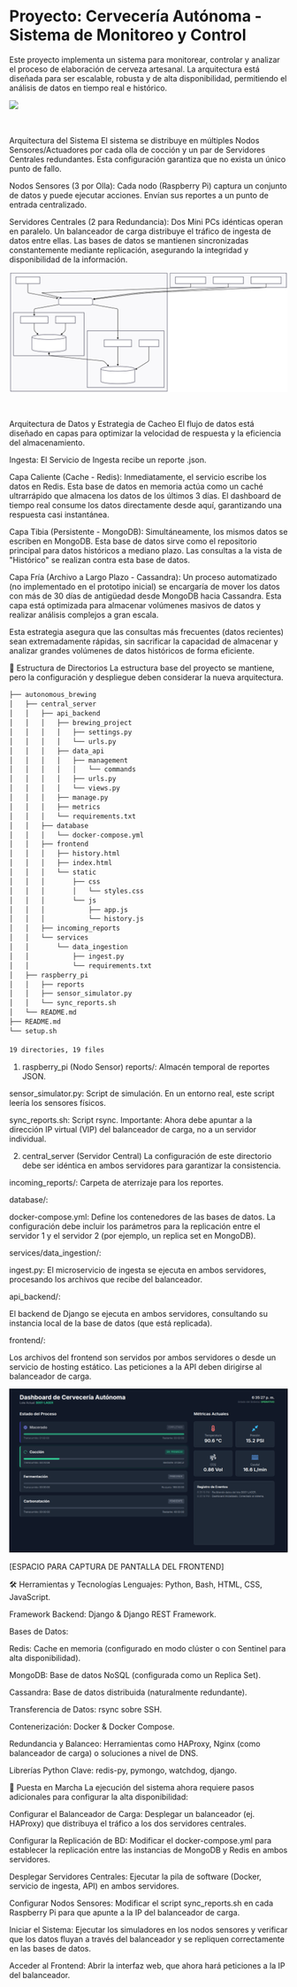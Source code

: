 # Proyecto: Cervecería Autónoma - Sistema de Monitoreo y Control

Este proyecto implementa un sistema para monitorear, controlar y analizar el proceso de elaboración de cerveza artesanal. La arquitectura está diseñada para ser escalable, robusta y de alta disponibilidad, permitiendo el análisis de datos en tiempo real e histórico.

![](./assets/banner.png)

<br>

Arquitectura del Sistema
El sistema se distribuye en múltiples Nodos Sensores/Actuadores por cada olla de cocción y un par de Servidores Centrales redundantes. Esta configuración garantiza que no exista un único punto de fallo.

Nodos Sensores (3 por Olla): Cada nodo (Raspberry Pi) captura un conjunto de datos y puede ejecutar acciones. Envían sus reportes a un punto de entrada centralizado.

Servidores Centrales (2 para Redundancia): Dos Mini PCs idénticas operan en paralelo. Un balanceador de carga distribuye el tráfico de ingesta de datos entre ellas. Las bases de datos se mantienen sincronizadas constantemente mediante replicación, asegurando la integridad y disponibilidad de la información.

![](./assets/diagram.svg)

<br>

Arquitectura de Datos y Estrategia de Cacheo
El flujo de datos está diseñado en capas para optimizar la velocidad de respuesta y la eficiencia del almacenamiento.

Ingesta: El Servicio de Ingesta recibe un reporte .json.

Capa Caliente (Cache - Redis): Inmediatamente, el servicio escribe los datos en Redis. Esta base de datos en memoria actúa como un caché ultrarrápido que almacena los datos de los últimos 3 días. El dashboard de tiempo real consume los datos directamente desde aquí, garantizando una respuesta casi instantánea.

Capa Tibia (Persistente - MongoDB): Simultáneamente, los mismos datos se escriben en MongoDB. Esta base de datos sirve como el repositorio principal para datos históricos a mediano plazo. Las consultas a la vista de "Histórico" se realizan contra esta base de datos.

Capa Fría (Archivo a Largo Plazo - Cassandra): Un proceso automatizado (no implementado en el prototipo inicial) se encargaría de mover los datos con más de 30 días de antigüedad desde MongoDB hacia Cassandra. Esta capa está optimizada para almacenar volúmenes masivos de datos y realizar análisis complejos a gran escala.

Esta estrategia asegura que las consultas más frecuentes (datos recientes) sean extremadamente rápidas, sin sacrificar la capacidad de almacenar y analizar grandes volúmenes de datos históricos de forma eficiente.

📜 Estructura de Directorios
La estructura base del proyecto se mantiene, pero la configuración y despliegue deben considerar la nueva arquitectura.

```bash
├── autonomous_brewing
│   ├── central_server
│   │   ├── api_backend
│   │   │   ├── brewing_project
│   │   │   │   ├── settings.py
│   │   │   │   └── urls.py
│   │   │   ├── data_api
│   │   │   │   ├── management
│   │   │   │   │   └── commands
│   │   │   │   ├── urls.py
│   │   │   │   └── views.py
│   │   │   ├── manage.py
│   │   │   ├── metrics
│   │   │   └── requirements.txt
│   │   ├── database
│   │   │   └── docker-compose.yml
│   │   ├── frontend
│   │   │   ├── history.html
│   │   │   ├── index.html
│   │   │   └── static
│   │   │       ├── css
│   │   │       │   └── styles.css
│   │   │       └── js
│   │   │           ├── app.js
│   │   │           └── history.js
│   │   ├── incoming_reports
│   │   └── services
│   │       └── data_ingestion
│   │           ├── ingest.py
│   │           └── requirements.txt
│   ├── raspberry_pi
│   │   ├── reports
│   │   ├── sensor_simulator.py
│   │   └── sync_reports.sh
│   └── README.md
├── README.md
└── setup.sh

19 directories, 19 files
```


1. raspberry_pi (Nodo Sensor)
reports/: Almacén temporal de reportes JSON.

sensor_simulator.py: Script de simulación. En un entorno real, este script leería los sensores físicos.

sync_reports.sh: Script rsync. Importante: Ahora debe apuntar a la dirección IP virtual (VIP) del balanceador de carga, no a un servidor individual.

2. central_server (Servidor Central)
La configuración de este directorio debe ser idéntica en ambos servidores para garantizar la consistencia.

incoming_reports/: Carpeta de aterrizaje para los reportes.

database/:

docker-compose.yml: Define los contenedores de las bases de datos. La configuración debe incluir los parámetros para la replicación entre el servidor 1 y el servidor 2 (por ejemplo, un replica set en MongoDB).

services/data_ingestion/:

ingest.py: El microservicio de ingesta se ejecuta en ambos servidores, procesando los archivos que recibe del balanceador.

api_backend/:

El backend de Django se ejecuta en ambos servidores, consultando su instancia local de la base de datos (que está replicada).

frontend/:

Los archivos del frontend son servidos por ambos servidores o desde un servicio de hosting estático. Las peticiones a la API deben dirigirse al balanceador de carga.

![](./assets/image.png)

[ESPACIO PARA CAPTURA DE PANTALLA DEL FRONTEND]
<br>

🛠️ Herramientas y Tecnologías
Lenguajes: Python, Bash, HTML, CSS, JavaScript.

Framework Backend: Django & Django REST Framework.

Bases de Datos:

Redis: Cache en memoria (configurado en modo clúster o con Sentinel para alta disponibilidad).

MongoDB: Base de datos NoSQL (configurada como un Replica Set).

Cassandra: Base de datos distribuida (naturalmente redundante).

Transferencia de Datos: rsync sobre SSH.

Contenerización: Docker & Docker Compose.

Redundancia y Balanceo: Herramientas como HAProxy, Nginx (como balanceador de carga) o soluciones a nivel de DNS.

Librerías Python Clave: redis-py, pymongo, watchdog, django.

🚀 Puesta en Marcha
La ejecución del sistema ahora requiere pasos adicionales para configurar la alta disponibilidad:

Configurar el Balanceador de Carga: Desplegar un balanceador (ej. HAProxy) que distribuya el tráfico a los dos servidores centrales.

Configurar la Replicación de BD: Modificar el docker-compose.yml para establecer la replicación entre las instancias de MongoDB y Redis en ambos servidores.

Desplegar Servidores Centrales: Ejecutar la pila de software (Docker, servicio de ingesta, API) en ambos servidores.

Configurar Nodos Sensores: Modificar el script sync_reports.sh en cada Raspberry Pi para que apunte a la IP del balanceador de carga.

Iniciar el Sistema: Ejecutar los simuladores en los nodos sensores y verificar que los datos fluyan a través del balanceador y se repliquen correctamente en las bases de datos.

Acceder al Frontend: Abrir la interfaz web, que ahora hará peticiones a la IP del balanceador.